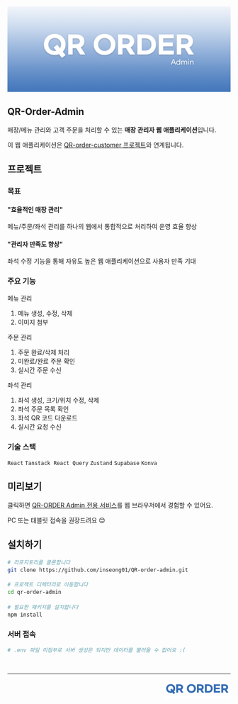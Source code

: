 ![qr-order-admin-img](./docs/src/img/qr-order-admin.png)

## QR-Order-Admin
매장/메뉴 관리와 고객 주문을 처리할 수 있는 **매장 관리자 웹 애플리케이션**입니다.

이 웹 애플리케이션은 [QR-order-customer 프로젝트](https://github.com/inseong01/QR-order-customer)와 연계됩니다.

## 프로젝트
### 목표
#### "효율적인 매장 관리"  
메뉴/주문/좌석 관리를 하나의 웹에서 통합적으로 처리하여 운영 효율 향상

#### "관리자 만족도 향상"    
좌석 수정 기능을 통해 자유도 높은 웹 애플리케이션으로 사용자 만족 기대

### 주요 기능 
메뉴 관리
  1. 메뉴 생성, 수정, 삭제
  2. 이미지 첨부    

주문 관리
  1. 주문 완료/삭제 처리
  2. 미완료/완료 주문 확인
  3. 실시간 주문 수신

좌석 관리
  1. 좌석 생성, 크기/위치 수정, 삭제
  2. 좌석 주문 목록 확인
  3. 좌석 QR 코드 다운로드
  4. 실시간 요청 수신

### 기술 스택
`React` `Tanstack React Query` `Zustand` `Supabase` `Konva`

## 미리보기

클릭하면 [QR-ORDER Admin 전용 서비스](https://qr-code-admin-inseong01-inseongs-projects-ab5eeeed.vercel.app/)를 웹 브라우저에서 경험할 수 있어요.   

PC 또는 태블릿 접속을 권장드려요 😊

## 설치하기
```bash
# 리포지토리를 클론합니다
git clone https://github.com/inseong01/QR-order-admin.git

# 프로젝트 디렉터리로 이동합니다
cd qr-order-admin

# 필요한 패키지를 설치합니다
npm install
```

### 서버 접속
```bash
# .env 파일 미첨부로 서버 생성은 되지만 데이터를 불러올 수 없어요 :(
```

<br />

---

<img src="./docs/src/img/qr-order-logo.png" width="150px" align="right" />